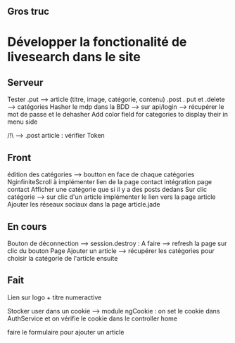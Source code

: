 ## Gros truc

# Développer la fonctionalité de livesearch dans le site


## Serveur

Tester .put --> article (titre, image, catégorie, contenu)
.post . put et .delete --> catégories 
Hasher le mdp dans la BDD --> sur api/login --> récupérer le mot de passe et le dehasher
Add color field for categories to display their in menu side

/!\ --> .post article : vérifier Token

## Front

édition des catégories --> boutton en face de chaque catégories 
NginfiniteScroll à implémenter
lien de la page contact
intégration page contact
Afficher une catégorie que si il y a des posts dedans
Sur clic catégorie --> sur clic d'un article implémenter le lien vers la page article
Ajouter les réseaux sociaux dans la page article.jade


## En cours

Bouton de déconnection --> session.destroy : A faire --> refresh la page sur clic du bouton
Page Ajouter un article --> récupérer les catégories pour choisir la catégorie de l'article ensuite

## Fait

Lien sur logo + titre numeractive

Stocker user dans un cookie
	--> module ngCookie : on set le cookie dans AuthService et on vérifie le cookie dans le controller home

faire le formulaire pour ajouter un article